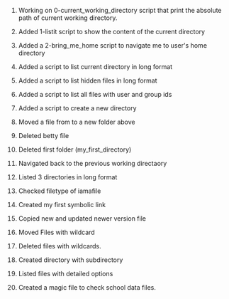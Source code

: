 1. Working on 0-current_working_directory script that print the absolute path of current working directory.

2. Added 1-listit script to show the content of the current directory
3. Added a 2-bring_me_home script to navigate me to user's home directory
4. Added a script to list current directory in long format
5. Added a script to list hidden files in long format
6. Added a script to list all files with user and group ids
7. Added a script to create a new directory
8. Moved a file from  to a new folder above
9. Deleted betty file
10. Deleted first folder (my_first_directory)
11. Navigated back to the previous working directaory 
12. Listed 3 directories in long format
13. Checked filetype of iamafile
14. Created my first symbolic link
15. Copied new and updated newer version file
16. Moved Files with wildcard 
17. Deleted files with wildcards.
18. Created directory with subdirectory
19. Listed files with detailed options
20. Created a magic file to check school data files.


